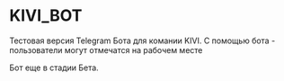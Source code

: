# KIVI_BOT
Тестовая версия Telegram Бота для комании KIVI. 
С помощью бота - пользователи могут отмечатся на рабочем месте

Бот еще в стадии Бета.
